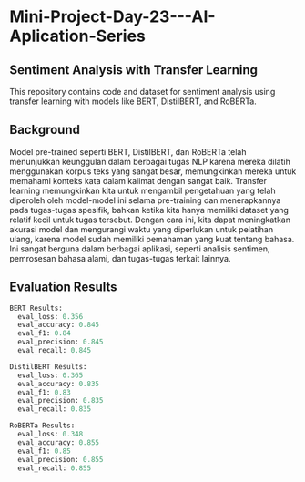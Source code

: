 # Mini-Project-Day-23---AI-Aplication-Series

## Sentiment Analysis with Transfer Learning

This repository contains code and dataset for sentiment analysis using transfer learning with models like BERT, DistilBERT, and RoBERTa.

## Background

Model pre-trained seperti BERT, DistilBERT, dan RoBERTa telah menunjukkan keunggulan dalam berbagai tugas NLP karena mereka dilatih menggunakan korpus teks yang sangat besar, memungkinkan mereka untuk memahami konteks kata dalam kalimat dengan sangat baik. Transfer learning memungkinkan kita untuk mengambil pengetahuan yang telah diperoleh oleh model-model ini selama pre-training dan menerapkannya pada tugas-tugas spesifik, bahkan ketika kita hanya memiliki dataset yang relatif kecil untuk tugas tersebut. Dengan cara ini, kita dapat meningkatkan akurasi model dan mengurangi waktu yang diperlukan untuk pelatihan ulang, karena model sudah memiliki pemahaman yang kuat tentang bahasa. Ini sangat berguna dalam berbagai aplikasi, seperti analisis sentimen, pemrosesan bahasa alami, dan tugas-tugas terkait lainnya.

## Evaluation Results

```python
BERT Results:
  eval_loss: 0.356
  eval_accuracy: 0.845
  eval_f1: 0.84
  eval_precision: 0.845
  eval_recall: 0.845

DistilBERT Results:
  eval_loss: 0.365
  eval_accuracy: 0.835
  eval_f1: 0.83
  eval_precision: 0.835
  eval_recall: 0.835

RoBERTa Results:
  eval_loss: 0.348
  eval_accuracy: 0.855
  eval_f1: 0.85
  eval_precision: 0.855
  eval_recall: 0.855
```
